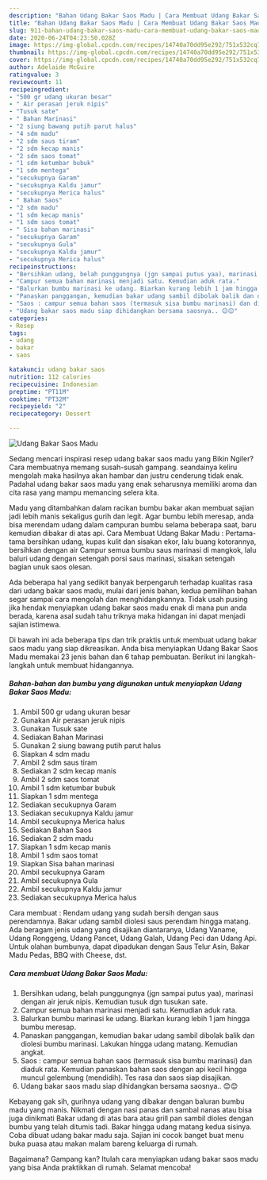 ```yaml
---
description: "Bahan Udang Bakar Saos Madu | Cara Membuat Udang Bakar Saos Madu Yang Mudah Dan Praktis"
title: "Bahan Udang Bakar Saos Madu | Cara Membuat Udang Bakar Saos Madu Yang Mudah Dan Praktis"
slug: 911-bahan-udang-bakar-saos-madu-cara-membuat-udang-bakar-saos-madu-yang-mudah-dan-praktis
date: 2020-06-24T04:23:50.028Z
image: https://img-global.cpcdn.com/recipes/14740a70dd95e292/751x532cq70/udang-bakar-saos-madu-foto-resep-utama.jpg
thumbnail: https://img-global.cpcdn.com/recipes/14740a70dd95e292/751x532cq70/udang-bakar-saos-madu-foto-resep-utama.jpg
cover: https://img-global.cpcdn.com/recipes/14740a70dd95e292/751x532cq70/udang-bakar-saos-madu-foto-resep-utama.jpg
author: Adelaide McGuire
ratingvalue: 3
reviewcount: 11
recipeingredient:
- "500 gr udang ukuran besar"
- " Air perasan jeruk nipis"
- "Tusuk sate"
- " Bahan Marinasi"
- "2 siung bawang putih parut halus"
- "4 sdm madu"
- "2 sdm saus tiram"
- "2 sdm kecap manis"
- "2 sdm saos tomat"
- "1 sdm ketumbar bubuk"
- "1 sdm mentega"
- "secukupnya Garam"
- "secukupnya Kaldu jamur"
- "secukupnya Merica halus"
- " Bahan Saos"
- "2 sdm madu"
- "1 sdm kecap manis"
- "1 sdm saos tomat"
- " Sisa bahan marinasi"
- "secukupnya Garam"
- "secukupnya Gula"
- "secukupnya Kaldu jamur"
- "secukupnya Merica halus"
recipeinstructions:
- "Bersihkan udang, belah punggungnya (jgn sampai putus yaa), marinasi dengan air jeruk nipis. Kemudian tusuk dgn tusukan sate."
- "Campur semua bahan marinasi menjadi satu. Kemudian aduk rata."
- "Balurkan bumbu marinasi ke udang. Biarkan kurang lebih 1 jam hingga bumbu meresap."
- "Panaskan panggangan, kemudian bakar udang sambil dibolak balik dan diolesi bumbu marinasi. Lakukan hingga udang matang. Kemudian angkat."
- "Saos : campur semua bahan saos (termasuk sisa bumbu marinasi) dan diaduk rata. Kemudian panaskan bahan saos dengan api kecil hingga muncul gelembung (mendidih). Tes rasa dan saos siap disajikan."
- "Udang bakar saos madu siap dihidangkan bersama saosnya.. 😊😊"
categories:
- Resep
tags:
- udang
- bakar
- saos

katakunci: udang bakar saos 
nutrition: 112 calories
recipecuisine: Indonesian
preptime: "PT11M"
cooktime: "PT32M"
recipeyield: "2"
recipecategory: Dessert

---
```



![Udang Bakar Saos Madu](https://img-global.cpcdn.com/recipes/14740a70dd95e292/751x532cq70/udang-bakar-saos-madu-foto-resep-utama.jpg)

Sedang mencari inspirasi resep udang bakar saos madu yang Bikin Ngiler? Cara membuatnya memang susah-susah gampang. seandainya keliru mengolah maka hasilnya akan hambar dan justru cenderung tidak enak. Padahal udang bakar saos madu yang enak seharusnya memiliki aroma dan cita rasa yang mampu memancing selera kita.

Madu yang ditambahkan dalam racikan bumbu bakar akan membuat sajian jadi lebih manis sekaligus gurih dan legit. Agar bumbu lebih meresap, anda bisa merendam udang dalam campuran bumbu selama beberapa saat, baru kemudian dibakar di atas api. Cara Membuat Udang Bakar Madu : Pertama-tama bersihkan udang, kupas kulit dan sisakan ekor, lalu buang kotorannya, bersihkan dengan air Campur semua bumbu saus marinasi di mangkok, lalu baluri udang dengan setengah porsi saus marinasi, sisakan setengah bagian unuk saos olesan.

Ada beberapa hal yang sedikit banyak berpengaruh terhadap kualitas rasa dari udang bakar saos madu, mulai dari jenis bahan, kedua pemilihan bahan segar sampai cara mengolah dan menghidangkannya. Tidak usah pusing jika hendak menyiapkan udang bakar saos madu enak di mana pun anda berada, karena asal sudah tahu triknya maka hidangan ini dapat menjadi sajian istimewa.


Di bawah ini ada beberapa tips dan trik praktis untuk membuat udang bakar saos madu yang siap dikreasikan. Anda bisa menyiapkan Udang Bakar Saos Madu memakai 23 jenis bahan dan 6 tahap pembuatan. Berikut ini langkah-langkah untuk membuat hidangannya.

<!--inarticleads1-->

##### Bahan-bahan dan bumbu yang digunakan untuk menyiapkan Udang Bakar Saos Madu:

1. Ambil 500 gr udang ukuran besar
1. Gunakan  Air perasan jeruk nipis
1. Gunakan Tusuk sate
1. Sediakan  Bahan Marinasi
1. Gunakan 2 siung bawang putih parut halus
1. Siapkan 4 sdm madu
1. Ambil 2 sdm saus tiram
1. Sediakan 2 sdm kecap manis
1. Ambil 2 sdm saos tomat
1. Ambil 1 sdm ketumbar bubuk
1. Siapkan 1 sdm mentega
1. Sediakan secukupnya Garam
1. Sediakan secukupnya Kaldu jamur
1. Ambil secukupnya Merica halus
1. Sediakan  Bahan Saos
1. Sediakan 2 sdm madu
1. Siapkan 1 sdm kecap manis
1. Ambil 1 sdm saos tomat
1. Siapkan  Sisa bahan marinasi
1. Ambil secukupnya Garam
1. Ambil secukupnya Gula
1. Ambil secukupnya Kaldu jamur
1. Sediakan secukupnya Merica halus


Cara membuat : Rendam udang yang sudah bersih dengan saus perendamnya. Bakar udang sambil diolesi saus perendam hingga matang. Ada beragam jenis udang yang disajikan diantaranya, Udang Vaname, Udang Ronggeng, Udang Pancet, Udang Galah, Udang Peci dan Udang Api. Untuk olahan bumbunya, dapat dipadukan dengan Saus Telur Asin, Bakar Madu Pedas, BBQ with Cheese, dst. 

<!--inarticleads2-->

##### Cara membuat Udang Bakar Saos Madu:

1. Bersihkan udang, belah punggungnya (jgn sampai putus yaa), marinasi dengan air jeruk nipis. Kemudian tusuk dgn tusukan sate.
1. Campur semua bahan marinasi menjadi satu. Kemudian aduk rata.
1. Balurkan bumbu marinasi ke udang. Biarkan kurang lebih 1 jam hingga bumbu meresap.
1. Panaskan panggangan, kemudian bakar udang sambil dibolak balik dan diolesi bumbu marinasi. Lakukan hingga udang matang. Kemudian angkat.
1. Saos : campur semua bahan saos (termasuk sisa bumbu marinasi) dan diaduk rata. Kemudian panaskan bahan saos dengan api kecil hingga muncul gelembung (mendidih). Tes rasa dan saos siap disajikan.
1. Udang bakar saos madu siap dihidangkan bersama saosnya.. 😊😊


Kebayang gak sih, gurihnya udang yang dibakar dengan baluran bumbu madu yang manis. Nikmati dengan nasi panas dan sambal nanas atau bisa juga dinikmati Bakar udang di atas bara atau grill pan sambil dioles dengan bumbu yang telah ditumis tadi. Bakar hingga udang matang kedua sisinya. Coba dibuat udang bakar madu saja. Sajian ini cocok banget buat menu buka puasa atau makan malam bareng keluarga di rumah. 

Bagaimana? Gampang kan? Itulah cara menyiapkan udang bakar saos madu yang bisa Anda praktikkan di rumah. Selamat mencoba!
